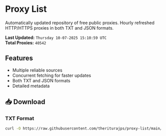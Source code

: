 # Proxy List

Automatically updated repository of free public proxies. Hourly refreshed HTTP/HTTPS proxies in both TXT and JSON formats.

**Last Updated:** `Thursday 10-07-2025 15:10:59 UTC`  
**Total Proxies:** `40542`

## Features
- Multiple reliable sources
- Concurrent fetching for faster updates
- Both TXT and JSON formats
- Detailed metadata

## 📥 Download

### TXT Format
```bash
curl -O https://raw.githubusercontent.com/theriturajps/proxy-list/main/proxies.txt
